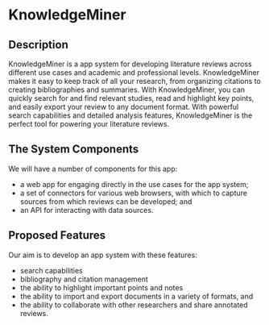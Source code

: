 # KnowledgeMiner
## Description
KnowledgeMiner is a app system for developing literature reviews across different use cases and academic and professional levels.
KnowledgeMiner makes it easy to keep track of all your research, from organizing citations to creating bibliographies and summaries. With KnowledgeMiner, you can quickly search for and find relevant studies, read and highlight key points, and easily export your review to any document format. With powerful search capabilities and detailed analysis features, KnowledgeMiner is the perfect tool for powering your literature reviews.
## The System Components
We will have a number of components for this app:
- a web app for engaging directly in the use cases for the app system;
- a set of connectors for various web browsers, with which to capture sources from which reviews can be developed; and
- an API for interacting with data sources.
## Proposed Features
Our aim is to develop an app system with these features:
- search capabilities 
- bibliography and citation management
- the ability to highlight important points and notes
- the ability to import and export documents in a variety of formats, and
- the ability to collaborate with other researchers and share annotated reviews.
